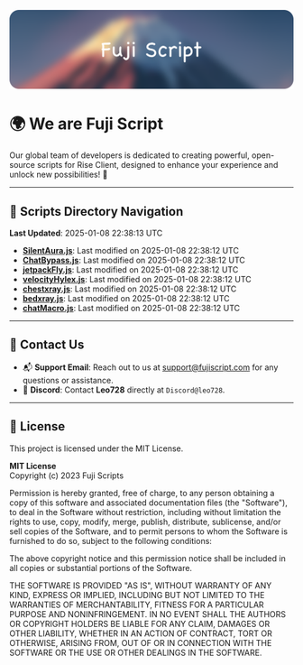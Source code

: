 ![Banner](.github/b.webp)

# 🌍 **We are Fuji Script**

Our global team of developers is dedicated to creating powerful, open-source scripts for Rise Client, designed to enhance your experience and unlock new possibilities! 🌟

---
<!-- SCRIPTS_NAVIGATION_START -->
## 📂 **Scripts Directory Navigation**

**Last Updated**: 2025-01-08 22:38:13 UTC

- **[SilentAura.js](scripts/SilentAura.js)**: Last modified on 2025-01-08 22:38:12 UTC
- **[ChatBypass.js](scripts/ChatBypass.js)**: Last modified on 2025-01-08 22:38:12 UTC
- **[jetpackFly.js](scripts/jetpackFly.js)**: Last modified on 2025-01-08 22:38:12 UTC
- **[velocityHylex.js](scripts/velocityHylex.js)**: Last modified on 2025-01-08 22:38:12 UTC
- **[chestxray.js](scripts/chestxray.js)**: Last modified on 2025-01-08 22:38:12 UTC
- **[bedxray.js](scripts/bedxray.js)**: Last modified on 2025-01-08 22:38:12 UTC
- **[chatMacro.js](scripts/chatMacro.js)**: Last modified on 2025-01-08 22:38:12 UTC

<!-- SCRIPTS_NAVIGATION_END -->

---

## 💬 **Contact Us**  
- 📬 **Support Email**: Reach out to us at [support@fujiscript.com](mailto:support@fujiscript.com) for any questions or assistance.  
- 💬 **Discord**: Contact **Leo728** directly at `Discord@leo728`.

---

## 📜 **License**

This project is licensed under the MIT License.  

**MIT License**  
Copyright (c) 2023 Fuji Scripts  

Permission is hereby granted, free of charge, to any person obtaining a copy of this software and associated documentation files (the "Software"), to deal in the Software without restriction, including without limitation the rights to use, copy, modify, merge, publish, distribute, sublicense, and/or sell copies of the Software, and to permit persons to whom the Software is furnished to do so, subject to the following conditions:  

The above copyright notice and this permission notice shall be included in all copies or substantial portions of the Software.  

THE SOFTWARE IS PROVIDED "AS IS", WITHOUT WARRANTY OF ANY KIND, EXPRESS OR IMPLIED, INCLUDING BUT NOT LIMITED TO THE WARRANTIES OF MERCHANTABILITY, FITNESS FOR A PARTICULAR PURPOSE AND NONINFRINGEMENT. IN NO EVENT SHALL THE AUTHORS OR COPYRIGHT HOLDERS BE LIABLE FOR ANY CLAIM, DAMAGES OR OTHER LIABILITY, WHETHER IN AN ACTION OF CONTRACT, TORT OR OTHERWISE, ARISING FROM, OUT OF OR IN CONNECTION WITH THE SOFTWARE OR THE USE OR OTHER DEALINGS IN THE SOFTWARE.  
